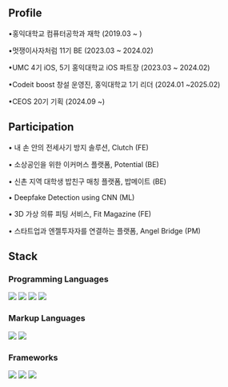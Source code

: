 ## Profile
•홍익대학교 컴퓨터공학과 재학 (2019.03 ~ )

•멋쟁이사자처럼 11기 BE (2023.03 ~ 2024.02)

•UMC 4기 iOS, 5기 홍익대학교 iOS 파트장 (2023.03 ~ 2024.02)

•Codeit boost 창설 운영진, 홍익대학교 1기 리더 (2024.01 ~2025.02)

•CEOS 20기 기획 (2024.09 ~)


## Participation
• 내 손 안의 전세사기 방지 솔루션, Clutch (FE)

• 소상공인을 위한 이커머스 플랫폼, Potential (BE)

• 신촌 지역 대학생 밥친구 매칭 플랫폼, 밥메이트 (BE)

• Deepfake Detection using CNN (ML)

• 3D 가상 의류 피팅 서비스, Fit Magazine (FE)

• 스타트업과 엔젤투자자를 연결하는 플랫폼, Angel Bridge (PM)



## Stack
### Programming Languages
<img src="https://img.shields.io/badge/python-3776AB?style=for-the-badge&logo=python&logoColor=white"> <img src="https://img.shields.io/badge/c-A8B9CC?style=for-the-badge&logo=c&logoColor=white"> <img src="https://img.shields.io/badge/c++-00599C?style=for-the-badge&logo=c++&logoColor=white"> <img src="https://img.shields.io/badge/swift-F05138?style=for-the-badge&logo=swift&logoColor=white">

### Markup Languages
<img src="https://img.shields.io/badge/html-1572B6?style=for-the-badge&logo=html&logoColor=white"> <img src="https://img.shields.io/badge/css-E34F26?style=for-the-badge&logo=css&logoColor=white">

### Frameworks
<img src="https://img.shields.io/badge/django-092E20?style=for-the-badge&logo=django&logoColor=white"> <img src="https://img.shields.io/badge/uikit-2396F3?style=for-the-badge&logo=uikit&logoColor=white"> <img src="https://img.shields.io/badge/tensorflow-FF6F00?style=for-the-badge&logo=tensorflow&logoColor=white">

